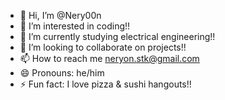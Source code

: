 - 👋 Hi, I’m @Nery00n
- 👀 I’m interested in coding!! 
- 🌱 I’m currently studying electrical engineering!!
- 💞️ I’m looking to collaborate on projects!!
- 📫 How to reach me neryon.stk@gmail.com 
- 😄 Pronouns: he/him
- ⚡ Fun fact: I love pizza & sushi hangouts!!

<!---
Nery00n/Nery00n is a ✨ special ✨ repository because its `README.md` (this file) appears on your GitHub profile.
You can click the Preview link to take a look at your changes.
--->
